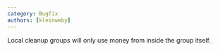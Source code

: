 ```yaml
---
category: Bugfix
authors: [kleinweby]
---
```


Local cleanup groups will only use money from inside the group itself.
